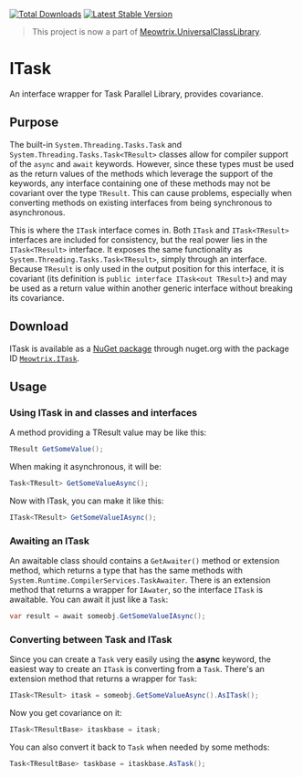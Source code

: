 [![Total Downloads](https://img.shields.io/nuget/dt/Meowtrix.ITask.svg)](http://www.nuget.org/packages/Meowtrix.ITask/)
[![Latest Stable Version](https://img.shields.io/nuget/v/Meowtrix.ITask.svg)](http://www.nuget.org/packages/Meowtrix.ITask/)

> This project is now a part of [Meowtrix.UniversalClassLibrary](https://github.com/Meowtrix/UniversalClassLibrary).

# ITask
An interface wrapper for Task Parallel Library, provides covariance.

## Purpose

The built-in `System.Threading.Tasks.Task` and `System.Threading.Tasks.Task<TResult>` classes allow for compiler support of the `async` and `await` keywords.  However, since these types must be used as the return values of the methods which leverage the support of the keywords, any interface containing one of these methods may not be covariant over the type `TResult`.  This can cause problems, especially when converting methods on existing interfaces from being synchronous to asynchronous.

This is where the `ITask` interface comes in.  Both `ITask` and `ITask<TResult>` interfaces are included for consistency, but the real power lies in the `ITask<TResult>` interface.  It exposes the same functionality as `System.Threading.Tasks.Task<TResult>`, simply through an interface.  Because `TResult` is only used in the output position for this interface, it is covariant (its definition is `public interface ITask<out TResult>`) and may be used as a return value within another generic interface without breaking its covariance.

## Download

ITask is available as a [NuGet package](http://www.nuget.org/packages/Meowtrix.ITask/) through nuget.org with the package ID [`Meowtrix.ITask`](http://www.nuget.org/packages/Meowtrix.ITask/).

## Usage

### Using ITask in and classes and interfaces

A method providing a TResult value may be like this:

```C#
TResult GetSomeValue();
```

When making it asynchronous, it will be:

```C#
Task<TResult> GetSomeValueAsync();
```

Now with ITask, you can make it like this:

```C#
ITask<TResult> GetSomeValueIAsync();
```

### Awaiting an ITask

An awaitable class should contains a ```GetAwaiter()``` method or extension method, which returns a type that has the same methods with ```System.Runtime.CompilerServices.TaskAwaiter```. There is an extension method that returns a wrapper for ```IAwater```, so the interface ```ITask``` is awaitable.
You can await it just like a ```Task```:

```C#
var result = await someobj.GetSomeValueIAsync();
```

### Converting between Task and ITask

Since you can create a ```Task``` very easily using the __async__ keyword, the easiest way to create an ```ITask``` is converting from a ```Task```.
There's an extension method that returns a wrapper for ```Task```:

```C#
ITask<TResult> itask = someobj.GetSomeValueAsync().AsITask();
```

Now you get covariance on it:

```C#
ITask<TResultBase> itaskbase = itask;
```

You can also convert it back to ```Task``` when needed by some methods:

```C#
Task<TResultBase> taskbase = itaskbase.AsTask();
```
